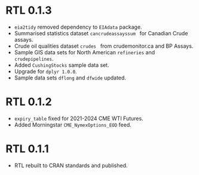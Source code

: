 # RTL 0.1.3

+ `eia2tidy` removed dependency to `EIAdata` package.
+ Summarised statistics dataset `cancrudeassayssum ` for Canadian Crude assays.
+ Crude oil qualities dataset `crudes ` from crudemonitor.ca and BP Assays.
+ Sample GIS data sets for North American `refineries` and `crudepipelines`.
+ Added `CushingStocks` sample data set.
+ Upgrade for `dplyr 1.0.0`.
+ Sample data sets `dflong` and `dfwide` updated.

# RTL 0.1.2

+ `expiry_table` fixed for 2021-2024 CME WTI Futures.
+ Added Morningstar `CME_NymexOptions_EOD` feed.

# RTL 0.1.1

+ RTL rebuilt to CRAN standards and published.

